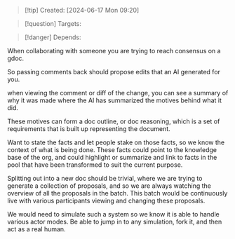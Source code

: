 
>[!tip] Created: [2024-06-17 Mon 09:20]

>[!question] Targets: 

>[!danger] Depends: 

When collaborating with someone you are trying to reach consensus on a gdoc.

So passing comments back should propose edits that an AI generated for you.

when viewing the comment or diff of the change, you can see a summary of why it was made where the AI has summarized the motives behind what it did.

These motives can form a doc outline, or doc reasoning, which is a set of requirements that is built up representing the document.

Want to state the facts and let people stake on those facts, so we know the context of what is being done.  These facts could point to the knowledge base of the org, and could highlight or summarize and link to facts in the pool that have been transformed to suit the current purpose.

Splitting out into a new doc should be trivial, where we are trying to generate a collection of proposals, and so we are always watching the overview of all the proposals in the batch.
This batch would be continuously live with various participants viewing and changing these proposals.

We would need to simulate such a system so we know it is able to handle various actor modes.  Be able to jump in to any simulation, fork it, and then act as a real human.